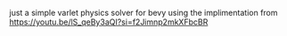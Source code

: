 just a simple varlet physics solver for bevy using the implimentation from https://youtu.be/lS_qeBy3aQI?si=f2Jimnp2mkXFbcBR
